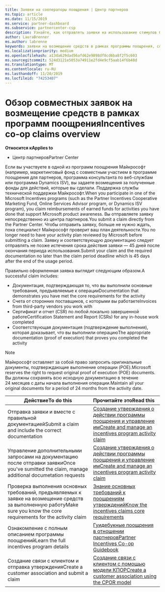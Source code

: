 ```yaml
---
title: Заявки на сооператоры поощрения | Центр партнеров
ms.topic: article
ms.date: 11/15/2019
ms.service: partner-dashboard
ms.subservice: partnercenter-csp
description: Узнайте, как отправлять заявки на использование стимулов без предварительного требования, чтобы проверить план действий.
author: LauraBrenner
ms.author: labrenne
keywords: заявки на возмещение средств в рамках программы поощрения, совместные заявки, совместные фонды
ms.localizationpriority: medium
ms.openlocfilehash: a13da629dad56afd62e9898df8cd6ba8f2f5c603
ms.sourcegitcommit: 524d3121e5053a74911e2fd4e9cf5aab14f6b48d
ms.translationtype: MT
ms.contentlocale: ru-RU
ms.lasthandoff: 11/20/2019
ms.locfileid: "74253407"
---
```

# <a name="incentives-co-op-claims-overview"></a><span data-ttu-id="533e7-104">Обзор совместных заявок на возмещение средств в рамках программ поощрения</span><span class="sxs-lookup"><span data-stu-id="533e7-104">Incentives co-op claims overview</span></span>

<span data-ttu-id="533e7-105">**Относится к**</span><span class="sxs-lookup"><span data-stu-id="533e7-105">**Applies to**</span></span>

- <span data-ttu-id="533e7-106">Центр партнеров</span><span class="sxs-lookup"><span data-stu-id="533e7-106">Partner Center</span></span>

<span data-ttu-id="533e7-107">Если вы участвуете в одной из программ поощрения Майкрософт (например, маркетинговый фонд с совместным участием в программе поощрения для партнеров, программа консультанта по веб-службам или программа Dynamics ISV), вы задаете возмещения за полученные фонды для действий, которые вы сделали. Поддержка службы технической поддержки Майкрософт.</span><span class="sxs-lookup"><span data-stu-id="533e7-107">When you participate in one of the Microsoft Incentives programs (such as the Partner Incentives Cooperative Marketing Fund, Online Services Advisor program, or Dynamics ISV program), you claim reimbursements of earned funds for activities you have done that support Microsoft product awareness.</span></span> <span data-ttu-id="533e7-108">Вы отправляете заявку непосредственно из центра партнеров.</span><span class="sxs-lookup"><span data-stu-id="533e7-108">You submit a claim directly from the Partner Center.</span></span> <span data-ttu-id="533e7-109">Чтобы отправить заявку, больше не нужно ждать, пока специалист Майкрософт проверит ваш план деятельности.</span><span class="sxs-lookup"><span data-stu-id="533e7-109">You no longer need to have your activity plan reviewed by Microsoft before submitting a claim.</span></span> <span data-ttu-id="533e7-110">Заявку и соответствующую документацию следует отправлять не позже истечения срока действия заявки — 45 дней после окончания периода использования.</span><span class="sxs-lookup"><span data-stu-id="533e7-110">Submit your claim and the required documentation no later than the claim period deadline which is 45 days after the end of the usage period.</span></span> 

<span data-ttu-id="533e7-111">Правильно оформленная заявка выглядит следующим образом.</span><span class="sxs-lookup"><span data-stu-id="533e7-111">A successful claim includes:</span></span>

- <span data-ttu-id="533e7-112">Документация, подтверждающая то, что вы выполнили основные требования, предъявляемые к операции</span><span class="sxs-lookup"><span data-stu-id="533e7-112">Documentation that demonstrates you have met the core requirements for the activity</span></span>
- <span data-ttu-id="533e7-113">Счета от сторонних поставщиков, с которыми вы работаете</span><span class="sxs-lookup"><span data-stu-id="533e7-113">Invoices from third-party vendors you work with</span></span>
- <span data-ttu-id="533e7-114">Сертификат и отчет (CSR) по любой локально завершенной работе</span><span class="sxs-lookup"><span data-stu-id="533e7-114">Certification Statement and Report (CSRs) for any in-house work completed</span></span>
- <span data-ttu-id="533e7-115">Соответствующая документация (подтверждение выполнения), которая доказывает, что вы выполнили операцию</span><span class="sxs-lookup"><span data-stu-id="533e7-115">The appropriate documentation (proof of execution) that proves you completed the activity</span></span> 

>[!NOTE]
><span data-ttu-id="533e7-116">Майкрософт оставляет за собой право запросить оригинальные документы, подтверждающие выполнение операции (POE).</span><span class="sxs-lookup"><span data-stu-id="533e7-116">Microsoft reserves the right to request original proof of execution (POE) documents.</span></span> <span data-ttu-id="533e7-117">Вы должны сохранять всю исходную документацию в течение 24 месяцев с даты начала выполнения операции.</span><span class="sxs-lookup"><span data-stu-id="533e7-117">Maintain all your original documents for a period of 24 months from the activity date.</span></span> 

|<span data-ttu-id="533e7-118">**Действие**</span><span class="sxs-lookup"><span data-stu-id="533e7-118">**To do this**</span></span>   |<span data-ttu-id="533e7-119">**Прочитайте это**</span><span class="sxs-lookup"><span data-stu-id="533e7-119">**Read this**</span></span>   |
|-----------------|:--------------------------------------|
|<span data-ttu-id="533e7-120">Отправка заявки и вместе с правильной документацией</span><span class="sxs-lookup"><span data-stu-id="533e7-120">Submit a claim and include the correct documentation</span></span>|[<span data-ttu-id="533e7-121">Создание утверждения о действии программы поощрения и управление им</span><span class="sxs-lookup"><span data-stu-id="533e7-121">Create and manage an incentives program activity claim</span></span>](create-incentives-claims.md)|
|<span data-ttu-id="533e7-122">Управление дополнительными запросами на документацию после отправки заявки</span><span class="sxs-lookup"><span data-stu-id="533e7-122">Once you've sumitted the claim, manage additional documetation requests</span></span>|[<span data-ttu-id="533e7-123">Создание утверждения о действии программы поощрения и управление им</span><span class="sxs-lookup"><span data-stu-id="533e7-123">Create and manage an incentives program activity claim</span></span>](create-incentives-claims.md)  |
|<span data-ttu-id="533e7-124">Проверка выполнения основных требований, предъявляемых к заявке на возмещение средств за выполненную работу</span><span class="sxs-lookup"><span data-stu-id="533e7-124">Make sure you know the core requirements for the activity claim</span></span>|[<span data-ttu-id="533e7-125">Знание основных требований к поощрениям утверждений</span><span class="sxs-lookup"><span data-stu-id="533e7-125">Know the incentives claims core requirements</span></span>](core-requirements.md)   |
|<span data-ttu-id="533e7-126">Ознакомление с полным описанием программы поощрений</span><span class="sxs-lookup"><span data-stu-id="533e7-126">Learn the full incentives program details</span></span>|[<span data-ttu-id="533e7-127">Гуидебукные поощрения в отношении партнеров</span><span class="sxs-lookup"><span data-stu-id="533e7-127">Partner Incentives Co-op Guidebook</span></span>](https://assets.microsoft.com/coop-guidebook.pdf)
|<span data-ttu-id="533e7-128">Создание связи с клиентом и отправка утверждения</span><span class="sxs-lookup"><span data-stu-id="533e7-128">Create a customer association and submit a claim</span></span> |[<span data-ttu-id="533e7-129">Создание связи с клиентом с помощью модели КПОР</span><span class="sxs-lookup"><span data-stu-id="533e7-129">Create a customer association using the CPOR model</span></span>](submit-osa-claim.md)|
                                                                                 
                                   
